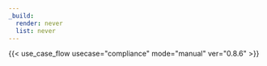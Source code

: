 ```yaml
---
_build:
  render: never
  list: never
---
```


{{< use_case_flow usecase="compliance" mode="manual" ver="0.8.6" >}}